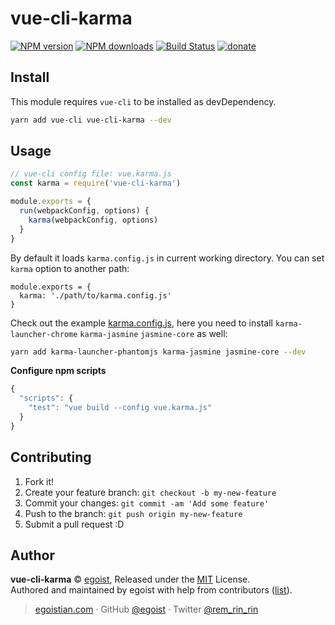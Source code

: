 # vue-cli-karma

[![NPM version](https://img.shields.io/npm/v/vue-cli-karma.svg?style=flat)](https://npmjs.com/package/vue-cli-karma) [![NPM downloads](https://img.shields.io/npm/dm/vue-cli-karma.svg?style=flat)](https://npmjs.com/package/vue-cli-karma) [![Build Status](https://img.shields.io/circleci/project/egoist/vue-cli-karma/master.svg?style=flat)](https://circleci.com/gh/egoist/vue-cli-karma) [![donate](https://img.shields.io/badge/$-donate-ff69b4.svg?maxAge=2592000&style=flat)](https://github.com/egoist/donate)

## Install

This module requires `vue-cli` to be installed as devDependency.

```bash
yarn add vue-cli vue-cli-karma --dev
```

## Usage

```js
// vue-cli config file: vue.karma.js
const karma = require('vue-cli-karma')

module.exports = {
  run(webpackConfig, options) {
    karma(webpackConfig, options)
  }
}
```

By default it loads `karma.config.js` in current working directory. You can set `karma` option to another path:

```
module.exports = {
  karma: './path/to/karma.config.js'
}
```

Check out the example [karma.config.js](/example/karma.config.js), here you need to install `karma-launcher-chrome` `karma-jasmine` `jasmine-core` as well:

```bash
yarn add karma-launcher-phantomjs karma-jasmine jasmine-core --dev
```

**Configure npm scripts**

```js
{
  "scripts": {
    "test": "vue build --config vue.karma.js"
  }
}
```

## Contributing

1. Fork it!
2. Create your feature branch: `git checkout -b my-new-feature`
3. Commit your changes: `git commit -am 'Add some feature'`
4. Push to the branch: `git push origin my-new-feature`
5. Submit a pull request :D


## Author

**vue-cli-karma** © [egoist](https://github.com/egoist), Released under the [MIT](./LICENSE) License.<br>
Authored and maintained by egoist with help from contributors ([list](https://github.com/egoist/vue-cli-karma/contributors)).

> [egoistian.com](https://egoistian.com) · GitHub [@egoist](https://github.com/egoist) · Twitter [@rem_rin_rin](https://twitter.com/rem_rin_rin)
